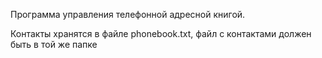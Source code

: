 Программа управления телефонной адресной книгой.


Контакты хранятся в файле phonebook.txt, файл с контактами должен быть в той же папке

